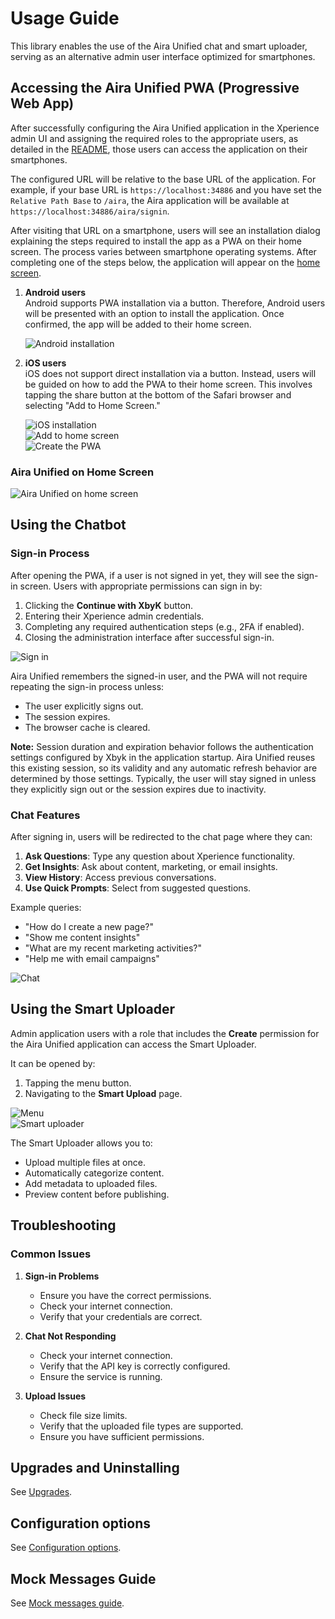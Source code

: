 # Usage Guide

This library enables the use of the Aira Unified chat and smart uploader, serving as an alternative admin user interface optimized for smartphones.

## Accessing the Aira Unified PWA (Progressive Web App)

After successfully configuring the Aira Unified application in the Xperience admin UI and assigning the required roles to the appropriate users, as detailed in the [README](../README.md), those users can access the application on their smartphones.

The configured URL will be relative to the base URL of the application. For example, if your base URL is `https://localhost:34886` and you have set the `Relative Path Base` to `/aira`, the Aira application will be available at `https://localhost:34886/aira/signin`.

After visiting that URL on a smartphone, users will see an installation dialog explaining the steps required to install the app as a PWA on their home screen. The process varies between smartphone operating systems. After completing one of the steps below, the application will appear on the [home screen](#aira-unified-on-home-screen).

1. **Android users**  
   Android supports PWA installation via a button. Therefore, Android users will be presented with an option to install the application. Once confirmed, the app will be added to their home screen.

   ![Android installation](/images/AiraUnifiedInstallationDialogAndroid.png)

2. **iOS users**  
   iOS does not support direct installation via a button. Instead, users will be guided on how to add the PWA to their home screen. This involves tapping the share button at the bottom of the Safari browser and selecting "Add to Home Screen."

   ![iOS installation](/images/AiraUnifiedInstallationDialogIOS.jpg)  
   ![Add to home screen](/images/AiraUnifiedAddToHomeScreen.jpg)  
   ![Create the PWA](/images/AiraUnifiedCreatePWA.jpg)  

### Aira Unified on Home Screen
![Aira Unified on home screen](/images/AiraUnifiedOnHomeScreen.jpg)

## Using the Chatbot

### Sign-in Process

After opening the PWA, if a user is not signed in yet, they will see the sign-in screen. Users with appropriate permissions can sign in by:

1. Clicking the **Continue with XbyK** button.
2. Entering their Xperience admin credentials.
3. Completing any required authentication steps (e.g., 2FA if enabled).
4. Closing the administration interface after successful sign-in.

![Sign in](/images/AiraUnifiedSignIn.jpg)

Aira Unified remembers the signed-in user, and the PWA will not require repeating the sign-in process unless:
- The user explicitly signs out.
- The session expires.
- The browser cache is cleared.

**Note:**
Session duration and expiration behavior follows the authentication settings configured by Xbyk in the application startup. Aira Unified reuses this existing session, so its validity and any automatic refresh behavior are determined by those settings. Typically, the user will stay signed in unless they explicitly sign out or the session expires due to inactivity.

### Chat Features

After signing in, users will be redirected to the chat page where they can:

1. **Ask Questions**: Type any question about Xperience functionality.
2. **Get Insights**: Ask about content, marketing, or email insights.
3. **View History**: Access previous conversations.
4. **Use Quick Prompts**: Select from suggested questions.

Example queries:
- "How do I create a new page?"
- "Show me content insights"
- "What are my recent marketing activities?"
- "Help me with email campaigns"

![Chat](/images/AiraUnifiedChat.jpg)

## Using the Smart Uploader

Admin application users with a role that includes the **Create** permission for the Aira Unified application can access the Smart Uploader.

It can be opened by:
1. Tapping the menu button.
2. Navigating to the **Smart Upload** page.

![Menu](/images/AiraUnifiedNavigation.jpg)  
![Smart uploader](/images/SmartAssetUploader.jpg)

The Smart Uploader allows you to:
- Upload multiple files at once.
- Automatically categorize content.
- Add metadata to uploaded files.
- Preview content before publishing.

## Troubleshooting

### Common Issues

1. **Sign-in Problems**
   - Ensure you have the correct permissions.
   - Check your internet connection.
   - Verify that your credentials are correct.

2. **Chat Not Responding**
   - Check your internet connection.
   - Verify that the API key is correctly configured.
   - Ensure the service is running.

3. **Upload Issues**
   - Check file size limits.
   - Verify that the uploaded file types are supported.
   - Ensure you have sufficient permissions.

## Upgrades and Uninstalling

See [Upgrades](Upgrades.md).

## Configuration options

See [Configuration options](Configuration-Options.md).

## Mock Messages Guide

See [Mock messages guide](Mock-Messages-Guide.md).